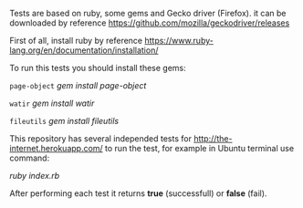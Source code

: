 Tests are based on ruby, some gems and Gecko driver (Firefox). it can be downloaded by reference https://github.com/mozilla/geckodriver/releases

First of all, install ruby by reference https://www.ruby-lang.org/en/documentation/installation/

To run this tests you should install these gems:

 `page-object` *gem install page-object*

 `watir`  *gem install watir*

 `fileutils` *gem install fileutils*

This repository has several independed tests for http://the-internet.herokuapp.com/
to run the test, for example in Ubuntu terminal use command:

 *ruby index.rb*

After performing each test it returns **true** (successfull) or **false** (fail).
